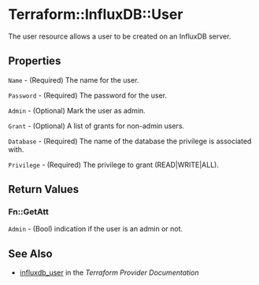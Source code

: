 # Terraform::InfluxDB::User

The user resource allows a user to be created on an InfluxDB server.

## Properties

`Name` - (Required) The name for the user.

`Password` - (Required) The password for the user.

`Admin` - (Optional) Mark the user as admin.

`Grant` - (Optional) A list of grants for non-admin users.

`Database` - (Required) The name of the database the privilege is associated with.

`Privilege` - (Required) The privilege to grant (READ|WRITE|ALL).


## Return Values

### Fn::GetAtt

`Admin` - (Bool) indication if the user is an admin or not.

## See Also

* [influxdb_user](https://www.terraform.io/docs/providers/influxdb/r/user.html) in the _Terraform Provider Documentation_